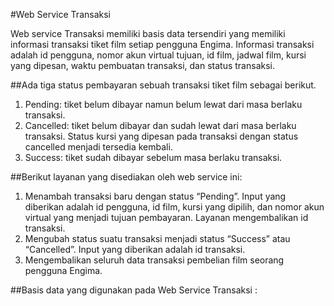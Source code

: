 #Web Service Transaksi

Web service Transaksi memiliki basis data tersendiri yang memiliki informasi transaksi tiket film setiap pengguna Engima. Informasi transaksi adalah id pengguna, nomor akun virtual tujuan, id film, jadwal film, kursi yang dipesan, waktu pembuatan transaksi, dan status transaksi.

##Ada tiga status pembayaran sebuah transaksi tiket film sebagai berikut.
1. Pending: tiket belum dibayar namun belum lewat dari masa berlaku transaksi.
2. Cancelled: tiket belum dibayar dan sudah lewat dari masa berlaku transaksi. Status kursi yang dipesan pada transaksi dengan status cancelled menjadi tersedia kembali.
3. Success: tiket sudah dibayar sebelum masa berlaku transaksi.

##Berikut layanan yang disediakan oleh web service ini:
1. Menambah transaksi baru dengan status “Pending”. Input yang diberikan adalah id pengguna, id film, kursi yang dipilih, dan nomor akun virtual yang menjadi tujuan pembayaran. Layanan mengembalikan id transaksi.
2. Mengubah status suatu transaksi menjadi status “Success” atau “Cancelled”. Input yang diberikan adalah id transaksi.
3. Mengembalikan seluruh data transaksi pembelian film seorang pengguna Engima.

##Basis data yang digunakan pada Web Service Transaksi :
